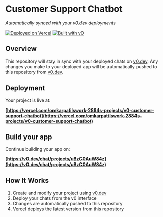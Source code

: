 # Customer Support Chatbot

*Automatically synced with your [v0.dev](https://v0.dev) deployments*

[![Deployed on Vercel](https://img.shields.io/badge/Deployed%20on-Vercel-black?style=for-the-badge&logo=vercel)](https://vercel.com/omkarpatilswork-2884s-projects/v0-customer-support-chatbot)
[![Built with v0](https://img.shields.io/badge/Built%20with-v0.dev-black?style=for-the-badge)](https://v0.dev/chat/projects/uBzC0AuW84z)

## Overview

This repository will stay in sync with your deployed chats on [v0.dev](https://v0.dev).
Any changes you make to your deployed app will be automatically pushed to this repository from [v0.dev](https://v0.dev).

## Deployment

Your project is live at:

**[https://vercel.com/omkarpatilswork-2884s-projects/v0-customer-support-chatbot](https://vercel.com/omkarpatilswork-2884s-projects/v0-customer-support-chatbot)**

## Build your app

Continue building your app on:

**[https://v0.dev/chat/projects/uBzC0AuW84z](https://v0.dev/chat/projects/uBzC0AuW84z)**

## How It Works

1. Create and modify your project using [v0.dev](https://v0.dev)
2. Deploy your chats from the v0 interface
3. Changes are automatically pushed to this repository
4. Vercel deploys the latest version from this repository
